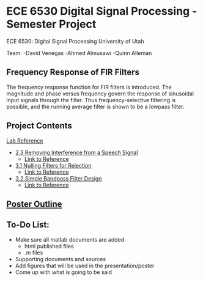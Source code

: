 # ECE 6530 Digital Signal Processing - Semester Project
ECE 6530: Digital Signal Processing
University of Utah

Team:
-David Venegas
-Ahmed Almusawi
-Quinn Alleman

## Frequency Response of FIR Filters

The frequency response function for FIR filters is introduced. The magnitude and phase versus frequency govern the response of sinusoidal input signals through the filter. Thus frequency-selective filtering is possible, and the running average filter is shown to be a lowpass filter.

## Project Contents

[Lab Reference](<http://dspfirst.gatech.edu/chapters/06firfreq/overview.html>)

- [2.3 Removing Interference from a Speech Signal](<2.3 Removing Interference from a Speech Signal/SectionDescription.md>)
    - [Link to Reference](<https://dspfirst.gatech.edu/chapters/06firfreq/labs/DLTInulling/DLTInulling.pdf>)
- [3.1 Nulling Filters for Rejection](<3.1 Nulling Filters for Rejection/nulling.md>)
    - [Link to Reference](<https://dspfirst.gatech.edu/chapters/06firfreq/labs/BPFnullingFilters/BPFnullingFilters.pdf>)
- [3.2 Simple Bandpass Filter Design](<3.2 Simple Bandpass Filter Design/SectionDescription.md>)
    - [Link to Reference](<https://dspfirst.gatech.edu/chapters/06firfreq/labs/BPFnullingFilters/BPFnullingFilters.pdf>)


## [Poster Outline](<PosterOutline.md>)


## To-Do List:
- Make sure all matlab documents are added
    - html published files
    - .m files
- Supporting documents and sources
- Add figures that will be used in the presentation/poster
- Come up with what is going to be said